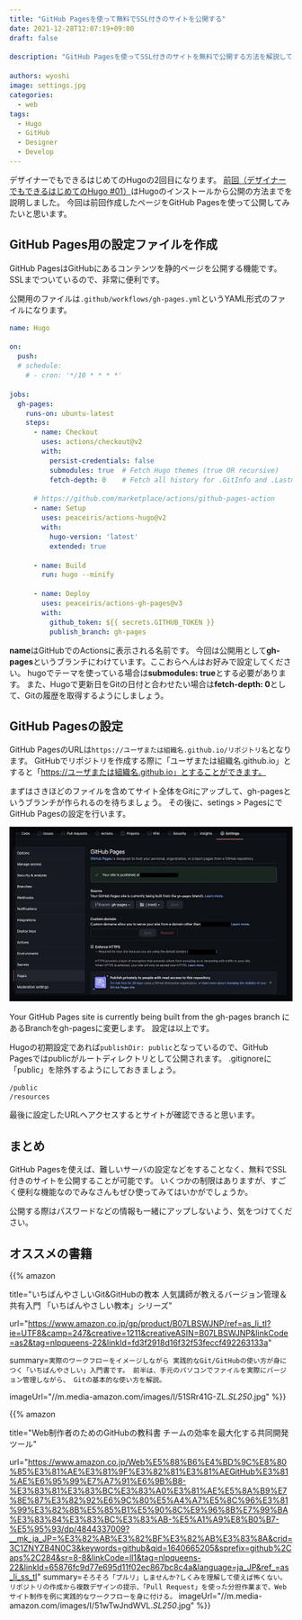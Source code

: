 ```yaml
---
title: "GitHub Pagesを使って無料でSSL付きのサイトを公開する"
date: 2021-12-28T12:07:19+09:00
draft: false

description: "GitHub Pagesを使ってSSL付きのサイトを無料で公開する方法を解説しています。Hugoと連携することですぐにWebサイトを公開することが可能です。"

authors: wyoshi
image: settings.jpg
categories:
  - web
tags:
  - Hugo
  - GitHub
  - Designer
  - Develop
---
```

デザイナーでもできるはじめてのHugoの2回目になります。
[前回（デザイナーでもできるはじめてのHugo #01）](/posts/2021-12-21/)はHugoのインストールから公開の方法までを説明しました。
今回は前回作成したページをGitHub Pagesを使って公開してみたいと思います。

## GitHub Pages用の設定ファイルを作成
GitHub PagesはGitHubにあるコンテンツを静的ページを公開する機能です。
SSLまでついているので、非常に便利です。

公開用のファイルは`.github/workflows/gh-pages.yml`というYAML形式のファイルになります。

```yaml:.github/workflows/gh-pages.yml
name: Hugo

on:
  push:
  # schedule:
    # - cron: '*/10 * * * *'

jobs:
  gh-pages:
    runs-on: ubuntu-latest
    steps:
      - name: Checkout
        uses: actions/checkout@v2
        with:
          persist-credentials: false
          submodules: true  # Fetch Hugo themes (true OR recursive)
          fetch-depth: 0    # Fetch all history for .GitInfo and .Lastmod

      # https://github.com/marketplace/actions/github-pages-action
      - name: Setup
        uses: peaceiris/actions-hugo@v2
        with:
          hugo-version: 'latest'
          extended: true

      - name: Build
        run: hugo --minify

      - name: Deploy
        uses: peaceiris/actions-gh-pages@v3
        with:
          github_token: ${{ secrets.GITHUB_TOKEN }}
          publish_branch: gh-pages
```

**name**はGitHubでのActionsに表示される名前です。
今回は公開用として**gh-pages**というブランチにわけています。ここおらへんはお好みで設定してください。
hugoでテーマを使っている場合は**submodules: true**とする必要があります。
また、Hugoで更新日をGitの日付と合わせたい場合は**fetch-depth: 0**として、Gitの履歴を取得するようにしましょう。

## GitHub Pagesの設定
GitHub PagesのURLは`https://ユーザまたは組織名.github.io/リポジトリ名`となります。
GitHubでリポジトリを作成する際に「ユーザまたは組織名.github.io」とすると「https://ユーザまたは組織名.github.io」とすることができます。

まずはさきほどのファイルを含めてサイト全体をGitにアップして、gh-pagesというブランチが作られるのを待ちましょう。
その後に、setings > PagesにでGitHub Pagesの設定を行います。

![GitHub Pagesの設定](settings.jpg "")

Your GitHub Pages site is currently being built from the gh-pages branch
にあるBranchをgh-pagesに変更します。
設定は以上です。

Hugoの初期設定であれば`publishDir: public`となっているので、GitHub Pagesではpublicがルートディレクトリとして公開されます。
.gitignoreに「public」を除外するようにしておきましょう。

```:.gitignore
/public
/resources
```

最後に設定したURLへアクセスするとサイトが確認できると思います。

## まとめ
GitHub Pagesを使えば、難しいサーバの設定などをすることなく、無料でSSL付きのサイトを公開することが可能です。
いくつかの制限はありますが、すごく便利な機能なのでみなさんもぜひ使ってみてはいかがでしょうか。

公開する際はパスワードなどの情報も一緒にアップしないよう、気をつけてください。

## オススメの書籍
{{% amazon

title="いちばんやさしいGit&GitHubの教本 人気講師が教えるバージョン管理＆共有入門 「いちばんやさしい教本」シリーズ"

url="https://www.amazon.co.jp/gp/product/B07LBSWJNP/ref=as_li_tl?ie=UTF8&camp=247&creative=1211&creativeASIN=B07LBSWJNP&linkCode=as2&tag=nlpqueens-22&linkId=fd3f2918d16f32f53feccf492263133a"

summary=`実際のワークフローをイメージしながら
実践的なGit/GitHubの使い方が身につく「いちばんやさしい」入門書です。
前半は、手元のパソコンでファイルを実際にバージョン管理しながら、
Gitの基本的な使い方を解説。`

imageUrl="//m.media-amazon.com/images/I/51SRr41G-ZL._SL250_.jpg"
%}}

{{% amazon

title="Web制作者のためのGitHubの教科書 チームの効率を最大化する共同開発ツール"

url="https://www.amazon.co.jp/Web%E5%88%B6%E4%BD%9C%E8%80%85%E3%81%AE%E3%81%9F%E3%82%81%E3%81%AEGitHub%E3%81%AE%E6%95%99%E7%A7%91%E6%9B%B8-%E3%83%81%E3%83%BC%E3%83%A0%E3%81%AE%E5%8A%B9%E7%8E%87%E3%82%92%E6%9C%80%E5%A4%A7%E5%8C%96%E3%81%99%E3%82%8B%E5%85%B1%E5%90%8C%E9%96%8B%E7%99%BA%E3%83%84%E3%83%BC%E3%83%AB-%E5%A1%A9%E8%B0%B7-%E5%95%93/dp/4844337009?__mk_ja_JP=%E3%82%AB%E3%82%BF%E3%82%AB%E3%83%8A&crid=3C1ZNYZB4N0C3&keywords=github&qid=1640665205&sprefix=github%2Caps%2C284&sr=8-8&linkCode=ll1&tag=nlpqueens-22&linkId=65876fc9d77e695d11f02ec867bc8c4a&language=ja_JP&ref_=as_li_ss_tl"
summary=`そろそろ「プルリ」しませんか?しくみを理解して使えば怖くない。リポジトリの作成から複数デザインの提示、「Pull Request」を使った分担作業まで、Webサイト制作を例に実践的なワークフローを身に付ける。`
imageUrl="//m.media-amazon.com/images/I/51wTwJndWVL._SL250_.jpg"
%}}
